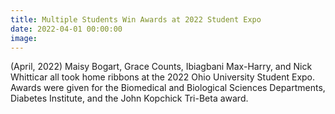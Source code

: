 ```yaml
---
title: Multiple Students Win Awards at 2022 Student Expo
date: 2022-04-01 00:00:00
image:
---
```

(April, 2022) Maisy Bogart, Grace Counts, Ibiagbani Max-Harry, and Nick Whitticar all took home ribbons at the 2022 Ohio University Student Expo. Awards were given for the Biomedical and Biological Sciences Departments, Diabetes Institute, and the John Kopchick Tri-Beta award.